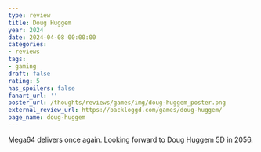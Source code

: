 ```yaml
---
type: review
title: Doug Huggem
year: 2024
date: 2024-04-08 00:00:00
categories:
- reviews
tags:
- gaming
draft: false
rating: 5
has_spoilers: false
fanart_url: ''
poster_url: /thoughts/reviews/games/img/doug-huggem_poster.png
external_review_url: https://backloggd.com/games/doug-huggem/
page_name: doug-huggem
---
```


Mega64 delivers once again. Looking forward to Doug Huggem 5D in 2056.

							